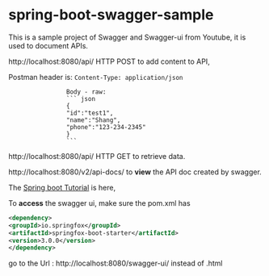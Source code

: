 # spring-boot-swagger-sample

This is a sample project of Swagger and Swagger-ui from Youtube, it is used to document APIs.

http://localhost:8080/api/ HTTP POST to add content to API,

Postman header is: `Content-Type: application/json`

                    Body - raw:
                    ``` json
                    {
                    "id":"test1",
                    "name":"Shang",
                    "phone":"123-234-2345"
                    }
                    ```

http://localhost:8080/api/ HTTP GET to retrieve data.

http://localhost:8080/v2/api-docs/ to **view** the API doc created by swagger.

The 
[Spring boot Tutorial](https://www.youtube.com/watch?v=gduKpLW_vdY&ab_channel=JavaBrains) is here,

To **access** the swagger ui,
make sure the pom.xml has 

```xml
<dependency>
<groupId>io.springfox</groupId>
<artifactId>springfox-boot-starter</artifactId>
<version>3.0.0</version>
</dependency>
```

go to the Url : http://localhost:8080/swagger-ui/
instead of .html
